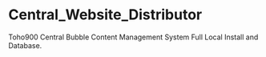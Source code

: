 # Central_Website_Distributor
Toho900 Central Bubble Content Management System Full Local Install and Database.
